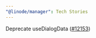 ```yaml
---
"@linode/manager": Tech Stories
---
```


Deprecate useDialogData ([#12153](https://github.com/linode/manager/pull/12153))
